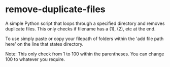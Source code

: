 # remove-duplicate-files
A simple Python script that loops through a specified directory and removes duplicate files. This only checks if filename has a (1), (2), etc at the end.

To use simply paste or copy your filepath of folders within the 'add file path here' on the line that states directory.

Note: This only check from 1 to 100 within the parentheses. You can change 100 to whatever you require. 
